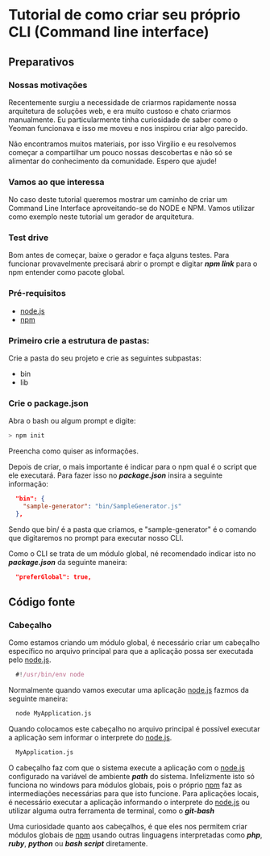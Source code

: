 # Tutorial de como criar seu próprio CLI (Command line interface)

## Preparativos
### Nossas motivações
Recentemente surgiu a necessidade de criarmos rapidamente nossa arquitetura de soluções web, e era muito custoso e chato criarmos manualmente. Eu particularmente tinha curiosidade de saber como o Yeoman funcionava e isso me moveu e nos inspirou criar algo parecido. 

Não encontramos muitos materiais, por isso Virgilio e eu resolvemos começar a compartilhar um pouco nossas descobertas e não só se alimentar do conhecimento da comunidade. Espero que ajude!

### Vamos ao que interessa
No caso deste tutorial queremos mostrar um caminho de criar um Command Line Interface aproveitando-se do NODE e NPM. Vamos utilizar como exemplo neste tutorial um gerador de arquitetura.

### Test drive
Bom antes de começar, baixe o gerador e faça alguns testes. Para funcionar provavelmente precisará abrir o prompt e digitar ***npm link*** para o npm entender como pacote global.

### Pré-requisitos
- [node.js]
- [npm]

### Primeiro crie a estrutura de pastas:

Crie a pasta do seu projeto e crie as seguintes subpastas:
  - bin
  - lib

### Crie o package.json
Abra o bash ou algum prompt e digite:
```sh
> npm init
```
Preencha como quiser as informações.


Depois de criar, o mais importante é indicar para o npm qual é o script que ele executará. Para fazer isso no ***package.json*** insira a seguinte informação:
```json
  "bin": {
    "sample-generator": "bin/SampleGenerator.js"
  },
```
Sendo que bin/ é a pasta que criamos, e "sample-generator" é o comando que digitaremos no prompt para executar nosso CLI.

Como o CLI se trata de um módulo global, né recomendado indicar isto no ***package.json*** da seguinte maneira:
```json
  "preferGlobal": true,
```

## Código fonte
### Cabeçalho
Como estamos criando um módulo global, é necessário criar um cabeçalho específico no arquivo principal para que a aplicação possa ser executada pelo [node.js].
```javascript
  #!/usr/bin/env node
```
Normalmente quando vamos executar uma aplicação [node.js] fazmos da seguinte maneira:
```sh
  node MyApplication.js
```
Quando colocamos este cabeçalho no arquivo principal é possível executar a aplicação sem informar o interprete do [node.js].
```sh
  MyApplication.js
```
O cabeçalho faz com que o sistema execute a aplicação com o [node.js] configurado na variável de ambiente ***path*** do sistema.
Infelizmente isto só funciona no windows para módulos globais, pois o próprio [npm] faz as intermediações necessárias para que isto funcione. Para aplicações locais, é necessário executar a aplicação informando o interprete do [node.js] ou utilizar alguma outra ferramenta de terminal, como o ***git-bash***

Uma curiosidade quanto aos cabeçalhos, é que eles nos permitem criar módulos globais de [npm] usando outras linguagens interpretadas como ***php***, ***ruby***, ***python*** ou ***bash script*** diretamente.


[npm]: <http://www.npmjs.com>
[node.js]: <http://nodejs.org>
